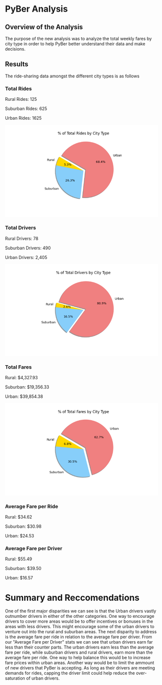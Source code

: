 # PyBer Analysis

## Overview of the Analysis
The purpose of the new analysis was to analyze the total weekly fares by city type in order to help PyBer better understand their data and make decisions. 

## Results

The ride-sharing data amongst the different city types is as follows

### Total Rides

Rural Rides: 125

Suburban Rides: 625

Urban Rides: 1625

![Alt text](https://github.com/robyrob78/PyBer_Analysis/blob/main/Analysis/Fig6.png)

### Total Drivers

Rural Drivers: 78

Suburban Drivers: 490

Urban Drivers: 2,405

![Alt text](https://github.com/robyrob78/PyBer_Analysis/blob/main/Analysis/Fig7.png)

### Total Fares

Rural: $4,327.93

Suburban: $19,356.33

Urban: $39,854.38

![Alt text](https://github.com/robyrob78/PyBer_Analysis/blob/main/Analysis/Fig5.png)

### Average Fare per Ride

Rural: $34.62

Suburban: $30.98

Urban: $24.53

### Average Fare per Driver

Rural: $55.49

Suburban: $39.50

Urban: $16.57

# Summary and Reccomendations

One of the first major disparities we can see is that the Urban drivers vastly outnumber drivers in either of the other categories. One way to encourage drivers to cover more areas would be to offer incentives or bonuses in the areas with less drivers. This might encourage some of the urban drivers to venture out into the rural and suburban areas. The next disparity to address is the average fare per ride in relation to the average fare per driver. From our "Average Fare per Driver" stats we can see that urban drivers earn far less than their counter parts. The urban drivers earn less than the average fare per ride, while suburban drivers and rural drivers, earn more than the average fare per ride. One way to help balance this would be to increase fare prices within urban areas. Another way would be to limit the ammount of new drivers that PyBer is accepting. As long as their drivers are meeting demands for rides, capping the driver limit could help reduce the over-saturation of urban drivers. 
